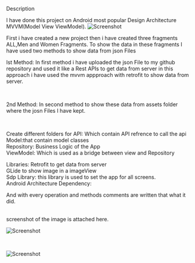 

Description

I have done this project on Android most popular Design Architecture MVVM(Model View ViewModel).
 ![Screenshot](https://s18.postimg.org/8k8qpmhdl/mvvm.png)
 
 First i have created a new project 
 then i have created three fragments ALL,Men and Women Fragments.
 To show the data in these fragments 
 I have used two methods to show data from json Files
 
 
 
 Ist Method:
 In first method i have uploaded the json File to my github repository  and used it like a Rest APIs to get data from server
 in this approach i have used the mvvm appproach with retrofit to show data from server.
 
 </br>
 
 2nd Method:
 In second method to show these data from assets folder where the josn Files I have kept.

</br>

Create different folders for
API: Which contain API refrence to call the api      </br>
Model:that contain model classes                    </br>
Repository: Business Logic of the App                   </br>
ViewModel: Which is used as a bridge between view and Repository            </br>

Libraries:
Retrofit to get data from server     </br>
GLide to show image in a imageView    </br>
Sdp Library: this library is used to set the app for all screens.</br>
Android Architecture Dependency:          </br>

And with every operation and methods comments are written that what it did.

  </br>
screenshot of the image is attached here.
 </br>
 
![Screenshot](https://s13.postimg.org/hotpkg36f/mercari1.png)

</br>

![Screenshot](https://s13.postimg.org/allu552zb/mercari2.png)
